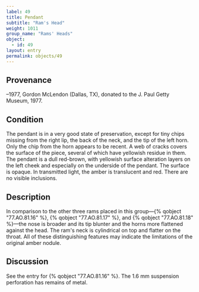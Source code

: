 ```yaml
---
label: 49
title: Pendant
subtitle: "Ram's Head"
weight: 1011
group_name: "Rams' Heads"
object:
  - id: 49
layout: entry
permalink: objects/49
---
```


## Provenance

–1977, Gordon McLendon (Dallas, TX), donated to the J. Paul Getty Museum, 1977.

## Condition

The pendant is in a very good state of preservation, except for tiny chips missing from the right lip, the back of the neck, and the tip of the left horn. Only the chip from the horn appears to be recent. A web of cracks covers the surface of the piece, several of which have yellowish residue in them. The pendant is a dull red-brown, with yellowish surface alteration layers on the left cheek and especially on the underside of the pendant. The surface is opaque. In transmitted light, the amber is translucent and red. There are no visible inclusions.

## Description

In comparison to the other three rams placed in this group—{% qobject "77.AO.81.16" %}, {% qobject "77.AO.81.17" %}, and {% qobject "77.AO.81.18" %}—the nose is broader and its tip blunter and the horns more flattened against the head. The ram's neck is cylindrical on top and flatter on the throat. All of these distinguishing features may indicate the limitations of the original amber nodule.

## Discussion

See the entry for {% qobject "77.AO.81.16" %}. The 1.6 mm suspension perforation has remains of metal.
